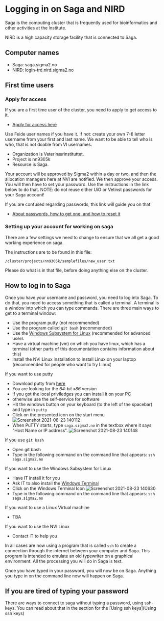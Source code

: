# Logging in on Saga and NIRD

Saga is the computing cluster that is frequently used for bioinformatics
and other activities at the Institute.

NIRD is a high capacity storage facility that is connected to Saga.

## Computer names

* Saga: saga.sigma2.no
* NIRD: login-trd.nird.sigma2.no


## First time users

### Apply for access

If you are a first time user of the cluster, you need to apply to get access
to it.

* [Apply for access here](https://www.sigma2.no/how-apply-user-account)

Use Feide user names if you have it. If not: create your own 7-8 letter
username from your first and last name. We want to be able to tell who is who,
that is not doable from VI usernames.

* Organization is Veterinærinstituttet.
* Project is nn9305k
* Resource is Saga.

Your account will be approved by Sigma2 within a day or two, and then the
allocation managers here at NVI are notified. We then approve your access.
You will then have to set your password. Use the instructions in the link
below to do that. NOTE: do not reuse either UiO or Vetinst passwords for
your Saga account!

If you are confused regarding passwords, this link will guide you on that

* [About passwords, how to get one, and how to reset it](https://documentation.sigma2.no/getting_help/lost_forgotten_password.html)

### Setting up your account for working on saga

There are a few settings we need to change to ensure that we all get a good
working experience on saga.

The instructions are to be found in this file:

```/cluster/projects/nn9305k/samplefiles/new_user.txt```

Please do what is in that file, before doing anything else on the cluster.

## How to log in to Saga

Once you have your username and password, you need to log into Saga. To do that,
you need to access something that is called a terminal. A terminal is a window
into which you can type commands. There are three main ways to get to a terminal
window:

* Use the program putty (not recommended)
* Use the program called `git bash` (recommended)
* Use the [Windows Subsystem for Linux](https://en.wikipedia.org/wiki/Windows_Subsystem_for_Linux) (recommended for advanced users
* Have a virtual machine (vm) on which you have linux, which has a terminal (other
  parts of this documentation contains information about this)
* Install the NVI Linux installation to install Linux on your laptop (recommended for people who want to try Linux)

If you want to use putty

* Download putty from [here](https://www.chiark.greenend.org.uk/~sgtatham/putty/latest.html)
* You are looking for the *64-bit x86* version
* If you got the local priviledges you can install it on your PC
* otherwise use the self-service for software
* Hit the windows button on your keyboard (to the left of the spacebar) and type in ```putty```
* Click on the presented icon on the start menu ![Screenshot 2021-08-23 140112](https://user-images.githubusercontent.com/77984068/130443773-2f35c3af-267f-4d99-bbd8-22b31e4cabbf.png)
* When PuTTY starts, type ```saga.sigma2.no``` in the textbox where it says "Host Name or IP address". ![Screenshot 2021-08-23 140148](https://user-images.githubusercontent.com/77984068/130443797-ceb1a7db-526b-45b7-93d1-a1447e8085c9.png)

If you use `git bash`

* Open git bash
* Type in the following command on the command line that appears:
  ```ssh saga.sigma2.no```

If you want to use the Windows Subsystem for Linux
* Have IT install it for you
* Ask IT to also install the [Windows Terminal](https://www.microsoft.com/en-us/p/windows-terminal/9n0dx20hk701)
* Click on the Windows Terminal Icon ![Screenshot 2021-08-23 140630](https://user-images.githubusercontent.com/77984068/130444354-13bb89ea-850d-4edb-83f1-f01a818a1e9e.png)
* Type in the following command on the command line that appears:
  ```ssh saga.sigma2.no```

If you want to use a Linux Virtual machine 
* TBA

If you want to use the NVI Linux
* Contact IT to help you
 

In all cases are now using a program that is called `ssh` to create a connection through
the internet between your computer and Saga. This program is intended to emulate an old
typewriter on a graphical environment. All the processing you will do in Saga is text.

Once you have typed in your password, you will now be on Saga. Anything you type
in on the command line now will happen on Saga.

## If you are tired of typing your password
There are ways to connect to saga without typing a password, using ssh-keys. You can read about that in the section for the [Using ssh keys](Using ssh keys)
